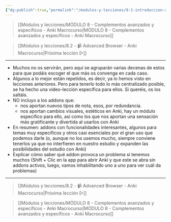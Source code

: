 ```yaml
---
{"dg-publish":true,"permalink":"/modulos-y-lecciones/8-1-introduccion-al-modulo-anki-macrocurso/","noteIcon":"","updated":"2024-05-15T22:20:32.963+02:00"}
---
```



> [[Módulos y lecciones/MÓDULO 8 - Complementos avanzados y específicos - Anki Macrocurso\|MÓDULO 8 - Complementos avanzados y específicos - Anki Macrocurso]]

> [[Módulos y lecciones/8.2 - 📹 Advanced Browser - Anki Macrocurso\|Próxima lección ▷]]

---


- Muchos no os servirán, pero aquí se agruparán varias decenas de estos para que podáis escoger el que más os convenga en cada caso.
- Algunos a lo mejor están repetidos, es decir, ya lo hemos visto en lecciones anteriores. Pero para tenerlo todo lo más centralizado posible, se ha hecho una video-lección específica para ellos. Si queréis, os los saltáis.
- NO incluyo a los addons que:
	- nos aportan nuevos tipos de nota, esos, por redundancia.
	- nos aportan cambios visuales, estéticos en Anki, hay un módulo específico para ello, así como los que nos aportan una sensación más gratificante y divertida al usarlos con Anki
- En resumen: addons con funcionalidades interesantes, algunos para temas muy específicos y otros casi esenciales por el gran uso que podemos darle (o, aunque no los usemos mucho, siempre conviene tenerlos ya que no interfieren en nuestro estudio y expanden las posibilidades del estudio con Anki)
- Explicar cómo saber qué addon provoca un problema si tenemos muchos (Shift + Clic en la app para abrir Anki y que este se abra sin addons activos, luego, vamos inhabilitando uno a uno para ver cuál da problemas)


---

> [[Módulos y lecciones/8.2 - 📹 Advanced Browser - Anki Macrocurso\|Próxima lección ▷]]

> [[Módulos y lecciones/MÓDULO 8 - Complementos avanzados y específicos - Anki Macrocurso\|MÓDULO 8 - Complementos avanzados y específicos - Anki Macrocurso]]